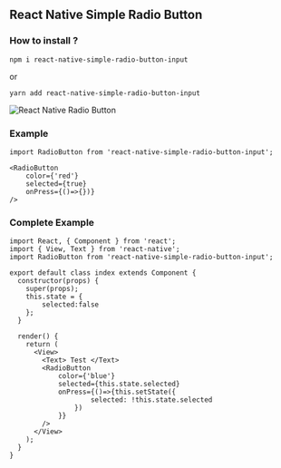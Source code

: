 ## React Native Simple Radio Button ##

### How to install ? ###

`npm i react-native-simple-radio-button-input`

or 

`yarn add react-native-simple-radio-button-input`

![React Native Radio Button](https://image.prntscr.com/image/ZJ7QPKERROiWQYXAwBOAmA.png)


### Example ###

```
import RadioButton from 'react-native-simple-radio-button-input';

<RadioButton 
    color={'red'}
    selected={true}
    onPress={()=>{})}
/>
```

### Complete Example ###

```
import React, { Component } from 'react';
import { View, Text } from 'react-native';
import RadioButton from 'react-native-simple-radio-button-input';

export default class index extends Component {
  constructor(props) {
    super(props);
    this.state = {
        selected:false
    };
  }

  render() {
    return (
      <View>
        <Text> Test </Text>
        <RadioButton 
            color={'blue'}
            selected={this.state.selected}
            onPress={()=>{this.setState({
                    selected: !this.state.selected
                })
            }}
        />
      </View>
    );
  }
}

```

